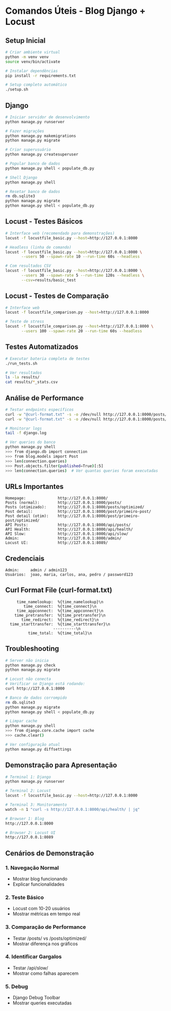 # Comandos Úteis - Blog Django + Locust

## Setup Inicial
```bash
# Criar ambiente virtual
python -m venv venv
source venv/bin/activate

# Instalar dependências
pip install -r requirements.txt

# Setup completo automático
./setup.sh
```

## Django
```bash
# Iniciar servidor de desenvolvimento
python manage.py runserver

# Fazer migrações
python manage.py makemigrations
python manage.py migrate

# Criar superusuário
python manage.py createsuperuser

# Popular banco de dados
python manage.py shell < populate_db.py

# Shell Django
python manage.py shell

# Resetar banco de dados
rm db.sqlite3
python manage.py migrate
python manage.py shell < populate_db.py
```

## Locust - Testes Básicos
```bash
# Interface web (recomendado para demonstrações)
locust -f locustfile_basic.py --host=http://127.0.0.1:8000

# Headless (linha de comando)
locust -f locustfile_basic.py --host=http://127.0.0.1:8000 \
       --users 50 --spawn-rate 10 --run-time 60s --headless

# Com resultados CSV
locust -f locustfile_basic.py --host=http://127.0.0.1:8000 \
       --users 30 --spawn-rate 5 --run-time 120s --headless \
       --csv=results/basic_test
```

## Locust - Testes de Comparação
```bash
# Interface web
locust -f locustfile_comparison.py --host=http://127.0.0.1:8000

# Teste de stress
locust -f locustfile_comparison.py --host=http://127.0.0.1:8000 \
       --users 100 --spawn-rate 20 --run-time 60s --headless
```

## Testes Automatizados
```bash
# Executar bateria completa de testes
./run_tests.sh

# Ver resultados
ls -la results/
cat results/*_stats.csv
```

## Análise de Performance
```bash
# Testar endpoints específicos
curl -w "@curl-format.txt" -s -o /dev/null http://127.0.0.1:8000/posts/
curl -w "@curl-format.txt" -s -o /dev/null http://127.0.0.1:8000/posts/optimized/

# Monitorar logs
tail -f django.log

# Ver queries do banco
python manage.py shell
>>> from django.db import connection
>>> from blog.models import Post
>>> len(connection.queries)
>>> Post.objects.filter(published=True)[:5]
>>> len(connection.queries)  # Ver quantas queries foram executadas
```

## URLs Importantes
```
Homepage:              http://127.0.0.1:8000/
Posts (normal):        http://127.0.0.1:8000/posts/
Posts (otimizado):     http://127.0.0.1:8000/posts/optimized/
Post detail:           http://127.0.0.1:8000/post/primeiro-post/
Post detail (otim):    http://127.0.0.1:8000/post/primeiro-post/optimized/
API Posts:             http://127.0.0.1:8000/api/posts/
API Health:            http://127.0.0.1:8000/api/health/
API Slow:              http://127.0.0.1:8000/api/slow/
Admin:                 http://127.0.0.1:8000/admin/
Locust UI:             http://127.0.0.1:8089/
```

## Credenciais
```
Admin:     admin / admin123
Usuários:  joao, maria, carlos, ana, pedro / password123
```

## Curl Format File (curl-format.txt)
```
     time_namelookup:  %{time_namelookup}\n
        time_connect:  %{time_connect}\n
     time_appconnect:  %{time_appconnect}\n
    time_pretransfer:  %{time_pretransfer}\n
       time_redirect:  %{time_redirect}\n
  time_starttransfer:  %{time_starttransfer}\n
                     ----------\n
          time_total:  %{time_total}\n
```

## Troubleshooting
```bash
# Server não inicia
python manage.py check
python manage.py migrate

# Locust não conecta
# Verificar se Django está rodando:
curl http://127.0.0.1:8000

# Banco de dados corrompido
rm db.sqlite3
python manage.py migrate
python manage.py shell < populate_db.py

# Limpar cache
python manage.py shell
>>> from django.core.cache import cache
>>> cache.clear()

# Ver configuração atual
python manage.py diffsettings
```

## Demonstração para Apresentação
```bash
# Terminal 1: Django
python manage.py runserver

# Terminal 2: Locust
locust -f locustfile_basic.py --host=http://127.0.0.1:8000

# Terminal 3: Monitoramento
watch -n 1 "curl -s http://127.0.0.1:8000/api/health/ | jq"

# Browser 1: Blog
http://127.0.0.1:8000

# Browser 2: Locust UI
http://127.0.0.1:8089
```

## Cenários de Demonstração

### 1. Navegação Normal
- Mostrar blog funcionando
- Explicar funcionalidades

### 2. Teste Básico
- Locust com 10-20 usuários
- Mostrar métricas em tempo real

### 3. Comparação de Performance
- Testar /posts/ vs /posts/optimized/
- Mostrar diferença nos gráficos

### 4. Identificar Gargalos
- Testar /api/slow/
- Mostrar como falhas aparecem

### 5. Debug
- Django Debug Toolbar
- Mostrar queries executadas
